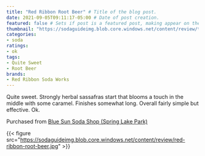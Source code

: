 ```yaml
---
title: "Red Ribbon Root Beer" # Title of the blog post.
date: 2021-09-05T09:11:17-05:00 # Date of post creation.
featured: false # Sets if post is a featured post, making appear on the home page side bar.
thumbnail: "https://sodaguideimg.blob.core.windows.net/content/review/thumbs/red-ribbon-root-beer.jpg" # Sets thumbnail image appearing inside card on homepage.
categories:
- soda
ratings:
- ok
tags:
- Quite Sweet
- Root Beer
brands:
- Red Ribbon Soda Works
---
```


Quite sweet. Strongly herbal sassafras start that blooms a touch in the middle with some caramel. Finishes somewhat long. Overall fairly simple but effective. Ok.

Purchased from [Blue Sun Soda Shop (Spring Lake Park)](https://bluesunsodashop.com/)

{{< figure src="https://sodaguideimg.blob.core.windows.net/content/review/red-ribbon-root-beer.jpg" >}}